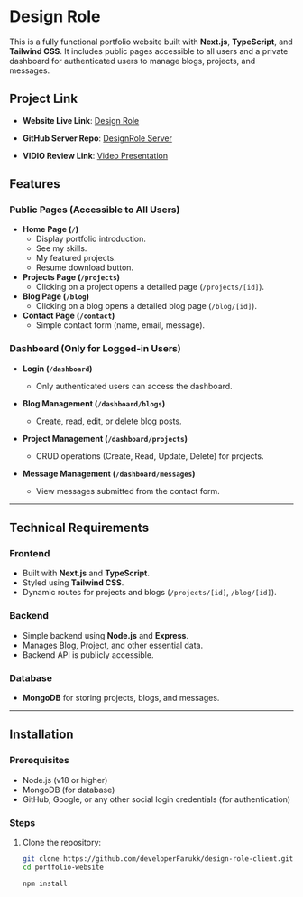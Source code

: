 #  Design Role

This is a fully functional portfolio website built with **Next.js**, **TypeScript**, and **Tailwind CSS**. It includes public pages accessible to all users and a private dashboard for authenticated users to manage blogs, projects, and messages.

## Project Link
- **Website Live Link**: <a href="https://ridenest.vercel.app" target="_blank" rel="noopener noreferrer">Design Role</a>
- **GitHub Server Repo**: <a href="https://github.com/developerFarukk/design-role-server.git" target="_blank" rel="noopener noreferrer">DesignRole Server</a>

- **VIDIO Review Link**: <a href="https://drive.google.com/file/d/1IsGVsPrFx5H8lbmnGJ4HgKfblrYOH4hI/view?usp=sharing" target="_blank" rel="noopener noreferrer">Video Presentation</a>

## Features

### Public Pages (Accessible to All Users)
- **Home Page (`/`)**
  - Display portfolio introduction.
  - See my skills.
  - My featured projects.
  - Resume download button.
- **Projects Page (`/projects`)**
  - Clicking on a project opens a detailed page (`/projects/[id]`).
- **Blog Page (`/blog`)**
  - Clicking on a blog opens a detailed blog page (`/blog/[id]`).
- **Contact Page (`/contact`)**
  - Simple contact form (name, email, message).
  

### Dashboard (Only for Logged-in Users)
- **Login (`/dashboard`)**
  - Only authenticated users can access the dashboard.
- **Blog Management (`/dashboard/blogs`)**
  - Create, read, edit, or delete blog posts.
- **Project Management (`/dashboard/projects`)**
  - CRUD operations (Create, Read, Update, Delete) for projects.

- **Message Management (`/dashboard/messages`)**
  - View messages submitted from the contact form.

---

## Technical Requirements

### Frontend
- Built with **Next.js** and **TypeScript**.
- Styled using **Tailwind CSS**.
- Dynamic routes for projects and blogs (`/projects/[id]`, `/blog/[id]`).

### Backend
- Simple backend using **Node.js** and **Express**.
- Manages Blog, Project, and other essential data.
- Backend API is publicly accessible.

### Database
- **MongoDB** for storing projects, blogs, and messages.


---

## Installation

### Prerequisites
- Node.js (v18 or higher)
- MongoDB (for database)
- GitHub, Google, or any other social login credentials (for authentication)

### Steps
1. Clone the repository:
   ```bash
   git clone https://github.com/developerFarukk/design-role-client.git
   cd portfolio-website

   npm install